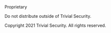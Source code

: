 Proprietary 

Do not distribute outside of Trivial Security.

Copyright 2021 Trivial Security. All rights reserved.

